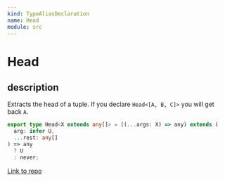 ```yaml
---
kind: TypeAliasDeclaration
name: Head
module: src
---
```


# Head

## description

Extracts the head of a tuple.
If you declare `Head<[A, B, C]>` you will get back `A`.

```ts
export type Head<X extends any[]> = ((...args: X) => any) extends (
  arg: infer U,
  ...rest: any[]
) => any
  ? U
  : never;
```

[Link to repo](https://github.com/ReactiveX/rxjs/blob/master/src/internal/types.ts#L221-L224)
